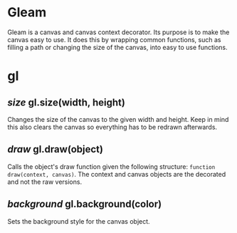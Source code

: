 Gleam
==========
Gleam is a canvas and canvas context decorator. Its purpose is to make the canvas easy to use. It does this by wrapping common functions, such as filling a path or changing the size of the canvas, into easy to use functions.

# gl
## *size* gl.size(width, height)
Changes the size of the canvas to the given width and height. Keep in mind this also clears the canvas so everything has to be redrawn afterwards.

## *draw* gl.draw(object)
Calls the object's draw function given the following structure: `function draw(context, canvas)`. The context and canvas objects are the decorated and not the raw versions.

## *background* gl.background(color)
Sets the background style for the canvas object.